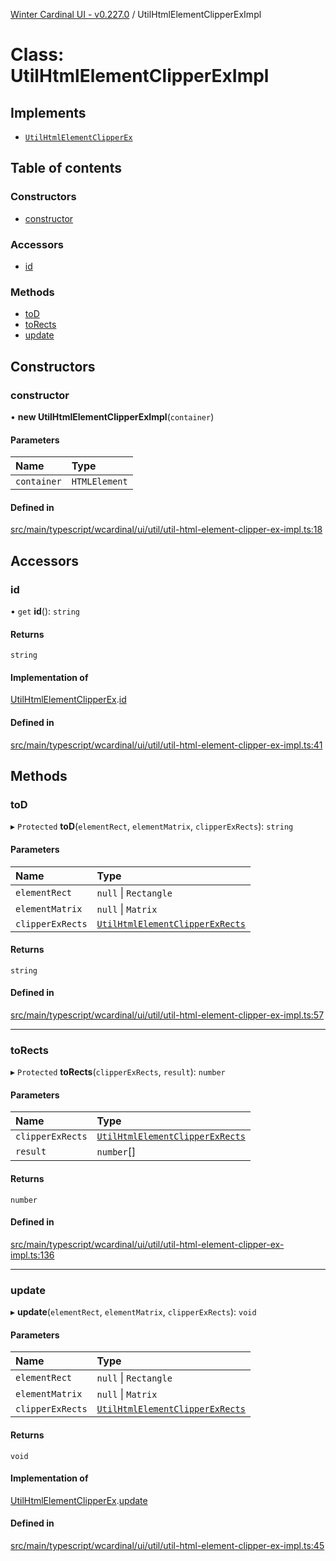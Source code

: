[Winter Cardinal UI - v0.227.0](../index.md) / UtilHtmlElementClipperExImpl

# Class: UtilHtmlElementClipperExImpl

## Implements

- [`UtilHtmlElementClipperEx`](../interfaces/UtilHtmlElementClipperEx.md)

## Table of contents

### Constructors

- [constructor](UtilHtmlElementClipperExImpl.md#constructor)

### Accessors

- [id](UtilHtmlElementClipperExImpl.md#id)

### Methods

- [toD](UtilHtmlElementClipperExImpl.md#tod)
- [toRects](UtilHtmlElementClipperExImpl.md#torects)
- [update](UtilHtmlElementClipperExImpl.md#update)

## Constructors

### constructor

• **new UtilHtmlElementClipperExImpl**(`container`)

#### Parameters

| Name | Type |
| :------ | :------ |
| `container` | `HTMLElement` |

#### Defined in

[src/main/typescript/wcardinal/ui/util/util-html-element-clipper-ex-impl.ts:18](https://github.com/winter-cardinal/winter-cardinal-ui/blob/v0.227.0/src/main/typescript/wcardinal/ui/util/util-html-element-clipper-ex-impl.ts#L18)

## Accessors

### id

• `get` **id**(): `string`

#### Returns

`string`

#### Implementation of

[UtilHtmlElementClipperEx](../interfaces/UtilHtmlElementClipperEx.md).[id](../interfaces/UtilHtmlElementClipperEx.md#id)

#### Defined in

[src/main/typescript/wcardinal/ui/util/util-html-element-clipper-ex-impl.ts:41](https://github.com/winter-cardinal/winter-cardinal-ui/blob/v0.227.0/src/main/typescript/wcardinal/ui/util/util-html-element-clipper-ex-impl.ts#L41)

## Methods

### toD

▸ `Protected` **toD**(`elementRect`, `elementMatrix`, `clipperExRects`): `string`

#### Parameters

| Name | Type |
| :------ | :------ |
| `elementRect` | ``null`` \| `Rectangle` |
| `elementMatrix` | ``null`` \| `Matrix` |
| `clipperExRects` | [`UtilHtmlElementClipperExRects`](../interfaces/UtilHtmlElementClipperExRects.md) |

#### Returns

`string`

#### Defined in

[src/main/typescript/wcardinal/ui/util/util-html-element-clipper-ex-impl.ts:57](https://github.com/winter-cardinal/winter-cardinal-ui/blob/v0.227.0/src/main/typescript/wcardinal/ui/util/util-html-element-clipper-ex-impl.ts#L57)

___

### toRects

▸ `Protected` **toRects**(`clipperExRects`, `result`): `number`

#### Parameters

| Name | Type |
| :------ | :------ |
| `clipperExRects` | [`UtilHtmlElementClipperExRects`](../interfaces/UtilHtmlElementClipperExRects.md) |
| `result` | `number`[] |

#### Returns

`number`

#### Defined in

[src/main/typescript/wcardinal/ui/util/util-html-element-clipper-ex-impl.ts:136](https://github.com/winter-cardinal/winter-cardinal-ui/blob/v0.227.0/src/main/typescript/wcardinal/ui/util/util-html-element-clipper-ex-impl.ts#L136)

___

### update

▸ **update**(`elementRect`, `elementMatrix`, `clipperExRects`): `void`

#### Parameters

| Name | Type |
| :------ | :------ |
| `elementRect` | ``null`` \| `Rectangle` |
| `elementMatrix` | ``null`` \| `Matrix` |
| `clipperExRects` | [`UtilHtmlElementClipperExRects`](../interfaces/UtilHtmlElementClipperExRects.md) |

#### Returns

`void`

#### Implementation of

[UtilHtmlElementClipperEx](../interfaces/UtilHtmlElementClipperEx.md).[update](../interfaces/UtilHtmlElementClipperEx.md#update)

#### Defined in

[src/main/typescript/wcardinal/ui/util/util-html-element-clipper-ex-impl.ts:45](https://github.com/winter-cardinal/winter-cardinal-ui/blob/v0.227.0/src/main/typescript/wcardinal/ui/util/util-html-element-clipper-ex-impl.ts#L45)
